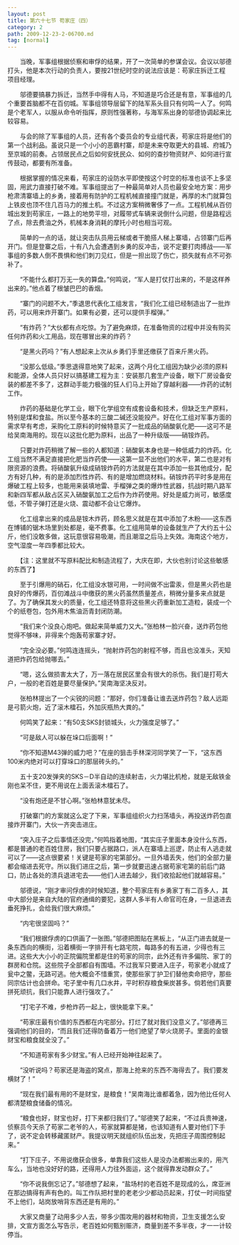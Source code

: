 ```yaml
---
layout: post
title: 第六十七节 苟家庄（四）
category: 2
path: 2009-12-23-2-06700.md
tag: [normal]
---
```


　　当晚，军事组根据侦察和审俘的结果，开了一次简单的参谋会议。会议以邬德打头，他是本次行动的负责人，要按21世纪时空的说法应该是：苟家庄拆迁工程项目经理。

　　邬德要搞暴力拆迁，当然手中得有人马，不知道是巧合还是有意，军事组的几个重要首脑都不在百仞城。军事组领导层留下的陆军系头目只有何鸣一人了。何鸣是个老军人，以服从命令听指挥，原则性强著称，与海军系出身的邬德协调起来比较容易。

　　与会的除了军事组的人员，还有各个委员会的专业组代表，苟家庄将是他们的第一个战利品。虽说只是一个小小的恶霸村寨，却是未来夺取更大的县城、府城乃至京城的前奏。占领居民点之后如何安抚民众、如何的查抄物资财产、如何进行宣传鼓动，都要有所准备。

　　根据掌握的情况来看，苟家庄的设防水平即使按这个时空的标准也谈不上多坚固，用武力直接打破不难。军事组提出了一种最简单对人员也最安全地方案：用步枪肃清寨墙上的乡勇，接着用有防护的工程机械直接撞门就是，再厚的木门就算包上铁皮也顶不住几百马力的推土机。不过这方案稍微奢侈了一点。工程机械从百仞城出发到苟家庄，一路上的地势平坦，对履带式车辆来说倒什么问题，但是路程远了点，除去费油之外，机械本身消耗的摩托小时也相当可观。

　　简单的一点的话，就让突击队员用云梯或者干脆搭人梯上寨墙，占领寨门后再开门。但是登寨之后，十有八九会遭遇到乡勇的反冲击，说不定要打肉搏战——军事组的多数人倒不畏惧和他们刺刀见红，但是一担出现了伤亡，损失就有点不可弥补了。

　　“不能什么都打万无一失的算盘。”何鸣说，“军人是打仗打出来的，不是这样养出来的。”他点着了根皱巴巴的香烟。

　　“寨门的问题不大，”季退思代表化工组发言，“我们化工组已经制造出了一批炸药，可以用来炸开寨门。如果有必要，还可以提供手榴弹。”

　　“有炸药？”大伙都有点吃惊。为了避免麻烦，在准备物资的过程中并没有购买任何炸药和火工用品，现在哪冒出来的炸药？

　　“是黑火药吗？”有人想起来上次从乡勇们手里还缴获了百来斤黑火药。

　　“没那么低级。”季思退得意地笑了起来，这两个月化工组因为缺少必须的原料和能源，全体人员只好以搞基建工程为主：安装那几套生产设备，眼下厂房设备安装的都差不多了，这群动手能力极强的狂人们马上开始了穿越利器——炸药的试制工作。

　　炸药的基础是化学工业，眼下化学组空有成套设备和技术，但缺乏生产原料，特别是煤和食盐。所以至今基本的三酸二碱还没能投产。好在化工组对军事方面的需求早有考虑，采购化工原料的时候特意买了一批成品的硝酸氨化肥——这可不是给吴南海用的。现在以这批化肥为原料，出品了一种升级版——硝铵炸药。

　　只要对炸药稍微了解一些的人都知道：硝酸氨本身也是一种低威力的炸药。化工组当然不满足直接把化肥当炸药使——这第一显不出他们的水平，第二也是对有限资源的浪费。将硝酸氨升级成硝铵炸药的方法就是在其中添加一些其他成分，配方有好几种，有的是添加烈性炸药、有的是增加燃烧材料。硝铵炸药平时多是用在爆破工程上较多，也能用来装填地雷、手榴弹之类的爆炸性武器，抗战时期八路军和新四军都从敌占区买入硝酸氨加工之后作为炸药使用。好处是威力尚可，敏感度低，不管子弹打还是火烧、震动都不会让它爆炸。

　　化工组拿出来的成品是铵木炸药，顾名思义就是在其中添加了木粉——这东西在博铺的锯木场里到处都是，毫不费事。化工组用简单的设备就生产了大约五十公斤，他们没敢多做，这玩意很容易吸潮，而且潮湿之后马上失效。海南这个地方，空气湿度一年四季都比较大。

　　【注：这里就不写原料配比和制造流程了，大庆在即，大伙也别讨论这些敏感的东西了】

　　至于引爆用的硝石，化工组没水银可用，一时间做不出雷汞，但是黑火药也是良好的传爆药，百仞滩战斗中缴获的黑火药虽然质量差点，稍微分量多来点就是了。为了确保其发火的质量，化工组还特意将这些黑火药重新加工造粒，装成一个个的纸卷包，包外用木焦油沥青封闭防潮。

　　“我们来个没良心炮吧。做起来简单威力又大。”张柏林一脸兴奋，送炸药包他觉得不够味，非得来个炮轰苟家寨才好。

　　“完全没必要。”何鸣连连摇头，“抛射炸药包的射程不够，而且也没准头，天知道把炸药包给抛哪去。”

　　“嗯，这么做损害太大了，万一落在居民区里会有很大的杀伤。我们是打苟大户，一般的老百姓是要尽量保护。”吴南海坚决反对。

　　张柏林提出了一个尖锐的问题：“那好，你们准备让谁去送炸药包？敌人远距是弓箭火炮，近了滚木檑石，外加灰瓶热大粪的。”

　　何鸣笑了起来：“有50支SKS封锁城头，火力强度足够了。”

　　“可是敌人可以躲在垛口后面啊！”

　　“你不知道M43弹的威力吧？”在座的狙击手林深河同学笑了一下，“这东西100米内绝对可以打穿垛口的那层砖头的。”

　　五十支20发弹夹的SKS－D半自动的连续射击，火力堪比机枪，就是无敌铁金刚也呆不住，更不用说在上面丢滚木檑石了。

　　“没有炮还是不甘心啊。”张柏林意犹未尽。

　　打破寨门的方案就这么定了下来，军事组组织火力扫荡墙头，再投送炸药包直接炸开寨门，大伙一齐突击进庄。

　　“突入庄子之后事情还没完，”何鸣指着地图，“其实庄子里面本身没什么东西，都是普通的老百姓住房，我们只要占据路口，派人在寨墙上巡逻，防止有人逃走就可以了——这点很要紧！关键是苟家的宅第部分。一旦外墙丢失，他们的全部力量都会缩进去死守。所以我们进庄之后，第一步就要迅速占据苟家宅第的前后门路口，防止各处的溃兵退进宅去——他们人进去越少，我们收拾起他们就越容易。”

　　邬德说，“刚才审问俘虏的时候知道，整个苟家庄有乡勇家丁有二百多人，其中大部分是来自大陆的官府通缉的要犯，这群人多半有人命官司在身，一旦退进去垂死挣扎，会给我们很大麻烦。”

　　“内宅很坚固吗？”

　　“我们根据俘虏的口供画了一张图。”邬德把图贴在黑板上，“从正门进去就是一条东西向的横街，沿着横街一字排开有七路宅院，每路多的有五进，少得也有三进。这些大大小小的正院偏院里都是住的苟家的同宗，此外还有许多偏院、家丁的群房和仓院。这些院子全部都自有围墙。不过我军只要进入庄子，苟家老小就成了瓮中之鳖，无路可逃。他大概会不惜重赏，使那些家丁护卫们替他卖命把守，那些同宗估计也会拼命。宅子里中有几口水井，平时积存粮食柴炭甚多。倘若他们真要拼死顽抗，我们只能靠人进行强攻了。”

　　“打宅子不难，步枪炸药一起上，很快能拿下来。”

　　“苟家庄最有价值的东西都在内宅部分。打烂了就对我们没意义了。”邬德再三强调他们的目的，“而且我们还得防备着万一他们绝望了举火烧房子。里面的金银财宝和粮食就全没了。”

　　“不知道苟家有多少财宝。”有人已经开始神往起来了。

　　“没听说吗？苟家还是海盗的窝点，那海上抢来的东西不海得去了。我们要发横财了！”

　　“现在我们最有用的不是财宝，是粮食！”吴南海比谁都着急，因为他比任何人都清楚粮食储备的情况。

　　“粮食也好，财宝也好，打下来都归我们了。”邬德笑了起来，“不过兵贵神速，侦察员今天杀了苟家二老爷的人，苟家就算都是猪，也该知道有人要对他们下手了，说不定会转移藏匿财产。我提议明天就组织队伍出发，先把庄子周围控制起来。”

　　“打下庄子，不用说缴获会很多，单靠我们这些人是没办法都搬出来的，用汽车么，当地也没好好的路，还得用人力往外面运，这个就得靠发动群众了。”

　　“你不说我倒忘记了。”邬德想了起来，“盐场村的老百姓不是现成的么，席亚洲在那边搞得有声有色的。叫工作队把村里的老老少少都动员起来，打仗一时间指望不上他们，站岗放哨背东西还是有用的。”

　　大家又商量了动用多少人去，带多少围攻用的器材和物资，卫生支援怎么安排，文宣方面怎么写告示，老百姓如何甄别赈济，商量到差不多半夜，才一一计较停当。
